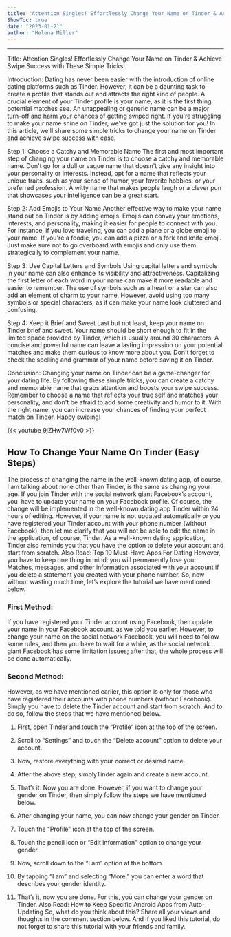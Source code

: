 ```yaml
---
title: "Attention Singles! Effortlessly Change Your Name on Tinder & Achieve Swipe Success with These Simple Tricks!"
ShowToc: true 
date: "2023-01-21"
author: "Helena Miller"
---
```

*****
Title: Attention Singles! Effortlessly Change Your Name on Tinder & Achieve Swipe Success with These Simple Tricks!

Introduction:
Dating has never been easier with the introduction of online dating platforms such as Tinder. However, it can be a daunting task to create a profile that stands out and attracts the right kind of people. A crucial element of your Tinder profile is your name, as it is the first thing potential matches see. An unappealing or generic name can be a major turn-off and harm your chances of getting swiped right. If you're struggling to make your name shine on Tinder, we've got just the solution for you! In this article, we'll share some simple tricks to change your name on Tinder and achieve swipe success with ease.

Step 1: Choose a Catchy and Memorable Name
The first and most important step of changing your name on Tinder is to choose a catchy and memorable name. Don't go for a dull or vague name that doesn't give any insight into your personality or interests. Instead, opt for a name that reflects your unique traits, such as your sense of humor, your favorite hobbies, or your preferred profession. A witty name that makes people laugh or a clever pun that showcases your intelligence can be a great start.

Step 2: Add Emojis to Your Name
Another effective way to make your name stand out on Tinder is by adding emojis. Emojis can convey your emotions, interests, and personality, making it easier for people to connect with you. For instance, if you love traveling, you can add a plane or a globe emoji to your name. If you're a foodie, you can add a pizza or a fork and knife emoji. Just make sure not to go overboard with emojis and only use them strategically to complement your name.

Step 3: Use Capital Letters and Symbols
Using capital letters and symbols in your name can also enhance its visibility and attractiveness. Capitalizing the first letter of each word in your name can make it more readable and easier to remember. The use of symbols such as a heart or a star can also add an element of charm to your name. However, avoid using too many symbols or special characters, as it can make your name look cluttered and confusing.

Step 4: Keep it Brief and Sweet
Last but not least, keep your name on Tinder brief and sweet. Your name should be short enough to fit in the limited space provided by Tinder, which is usually around 30 characters. A concise and powerful name can leave a lasting impression on your potential matches and make them curious to know more about you. Don't forget to check the spelling and grammar of your name before saving it on Tinder.

Conclusion:
Changing your name on Tinder can be a game-changer for your dating life. By following these simple tricks, you can create a catchy and memorable name that grabs attention and boosts your swipe success. Remember to choose a name that reflects your true self and matches your personality, and don't be afraid to add some creativity and humor to it. With the right name, you can increase your chances of finding your perfect match on Tinder. Happy swiping!

{{< youtube 9jZHw7Wf0v0 >}} 



## How To Change Your Name On Tinder (Easy Steps)


The process of changing the name in the well-known dating app, of course, I am talking about none other than Tinder, is the same as changing your age. If you join Tinder with the social network giant Facebook’s account, you  have to update your name on your Facebook profile. Of course, the change will be implemented in the well-known dating app Tinder within 24 hours of editing.
However, if your name is not updated automatically or you have registered your Tinder account with your phone number (without Facebook), then let me clarify that you will not be able to edit the name in the application, of course, Tinder. As a well-known dating application, Tinder also reminds you that you have the option to delete your account and start from scratch.
Also Read: Top 10 Must-Have Apps For Dating
However, you have to keep one thing in mind: you will permanently lose your Matches, messages, and other information associated with your account if you delete a statement you created with your phone number. So, now without wasting much time, let’s explore the tutorial we have mentioned below.

 
### First Method:


If you have registered your Tinder account using Facebook, then update your name in your Facebook account, as we told you earlier. However, to change your name on the social network Facebook, you will need to follow some rules, and then you have to wait for a while, as the social network giant Facebook has some limitation issues; after that, the whole process will be done automatically.

 
### Second Method:


However, as we have mentioned earlier, this option is only for those who have registered their accounts with phone numbers (without Facebook). Simply you have to delete the Tinder account and start from scratch. And to do so, follow the steps that we have mentioned below.

1. First, open Tinder and touch the “Profile” icon at the top of the screen.

2. Scroll to “Settings” and touch the “Delete account” option to delete your account.

3. Now, restore everything with your correct or desired name.
4. After the above step, simplyTinder again and create a new account.
5. That’s it. Now you are done.
However, if you want to change your gender on Tinder, then simply follow the steps we have mentioned below.
1. After changing your name, you can now change your gender on Tinder.
2. Touch the “Profile” icon at the top of the screen.
3. Touch the pencil icon or “Edit information” option to change your gender.
4. Now, scroll down to the “I am” option at the bottom.
5. By tapping “I am” and selecting “More,” you can enter a word that describes your gender identity.

6. That’s it, now you are done. For this, you can change your gender on Tinder.
Also Read: How to Keep Specific Android Apps from Auto-Updating
So, what do you think about this? Share all your views and thoughts in the comment section below. And if you liked this tutorial, do not forget to share this tutorial with your friends and family.




